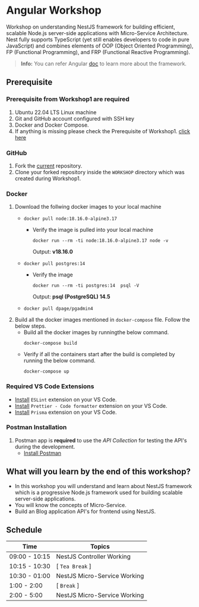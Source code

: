 # Angular Workshop
Workshop on understanding NestJS framework for building efficient, scalable Node.js server-side applications with Micro-Service Architecture. Nest fully supports TypeScript (yet still enables developers to code in pure JavaScript) and combines elements of OOP (Object Oriented Programming), FP (Functional Programming), and FRP (Functional Reactive Programming).

> **Info:**
> You can refer Angular [doc](https://angular.io/docs) to learn more about the framework.

## Prerequisite

### Prerequisite from **Workshop1** are required
   1. Ubuntu 22.04 LTS Linux machine
   2. Git and GitHub account configured with SSH key
   3. Docker and Docker Compose.
   4. If anything is missing please check the Prerequisite of Workshop1. [click here](https://github.com/UniCourt/WebApp-Workshop1/blob/main/README.md)

### GitHub
   1. Fork the [current](https://github.com/UniCourt/WebApp-Workshop2) repository.
   2. Clone your forked repository inside the `WORKSHOP` directory which was created during Workshop1.

### Docker
   1. Download the follwing docker images to your local machine
      -  ```
         docker pull node:18.16.0-alpine3.17
         ```
         -  Verify the image is pulled into your local machine
            ``` 
            docker run --rm -ti node:18.16.0-alpine3.17 node -v
            ```
            Output: **v18.16.0**
      -  ```
         docker pull postgres:14
         ```
         -  Verify the image
            ```
            docker run --rm -ti postgres:14  psql -V
            ```
            Output: **psql (PostgreSQL) 14.5**
      -  ```
         docker pull dpage/pgadmin4
         ```
   2. Build all the docker images mentioned in `docker-compose` file. Follow the below steps.
      -  Build all the docker images by runningthe below command.
         ```
         docker-compose build
         ```
      -  Verify if all the containers start after the build is completed by running the below command.
         ```
         docker-compose up
         ```

### Required VS Code Extensions
   -  [Install](https://marketplace.visualstudio.com/items?itemName=dbaeumer.vscode-eslint) `ESLint` extension on your VS Code.
   -  [Install](https://marketplace.visualstudio.com/items?itemName=esbenp.prettier-vscode) `Prettier - Code formatter` extension on your VS Code.
   -  [Install](https://marketplace.visualstudio.com/items?itemName=Prisma.prisma) `Prisma` extension on your VS Code.

### Postman Installation
   1. Postman app is **required** to use the *API Collection* for testing the API's during the development.
      -  [Install Postman](https://www.postman.com/downloads/)

## What will you learn by the end of this workshop?
- In this workshop you will understand and learn about NestJS framework which is a progressive Node.js framework used for building scalable server-side applications.
- You will know the concepts of Micro-Service.
- Build an Blog application API's for frontend using NestJS.

## **Schedule**
| Time                    |   Topics
| --                      |   --
| 09:00 - 10:15           |  NestJS Controller Working
| 10:15 - 10:30           |  [ `Tea Break` ]
| 10:30 - 01:00           |  NestJS Micro-Service Working
| 1:00  - 2:00            |  [ `Break` ]
| 2:00  - 5:00            |  NestJS Micro-Service Working
